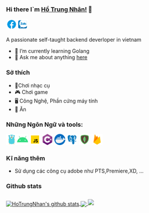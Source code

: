 ### Hi there I`m [Hồ Trung Nhân!](https://hotrungnhan.tk) 👋

<a href="https://fb.com/kudou.d.sterain">
  <img align="left" alt="Nhan's facebook" width="30px" src="https://github.com/hotrungnhan/hotrungnhan/blob/main/assest/icons8-facebook-circled.gif?raw=true" />
</a>
<a href="https://zalo.me/0961130643">
  <img align="left" alt="Anurag's Zalo" width="30px" src="https://github.com/hotrungnhan/hotrungnhan/blob/main/assest/zalo.gif?raw=true" />
</a>

<br />
<br />

A passionate self-taught backend deverloper in vietnam 

* 🌱 I’m currently learning Golang 
* 💬 Ask me about anything [here](https://github.com/hotrungnhan/hotrungnhan/issues)
### Sở thích
* 🎸Chơi nhạc cụ
* 🎮 Chơi game
* 🖥 Công Nghệ, Phần cứng máy tính
* 🍲 Ăn
###  Những Ngôn Ngữ và tools:
<img alt="golang" src="https://raw.githubusercontent.com/hotrungnhan/hotrungnhan/c0d828254e3c3170f72380df4dc8403e0bec446f/assest/golang.svg" width="30"><img alt="android" src="https://raw.githubusercontent.com/hotrungnhan/hotrungnhan/c0d828254e3c3170f72380df4dc8403e0bec446f/assest/android.svg" width="30">
<img  alt="js" src="https://github.com/hotrungnhan/hotrungnhan/blob/main/assest/javascript.gif?raw=true" width="30">
<img alt="C#" src="https://raw.githubusercontent.com/hotrungnhan/hotrungnhan/c0d828254e3c3170f72380df4dc8403e0bec446f/assest/c%23.svg" width="30">
<img alt="docker" src="https://raw.githubusercontent.com/hotrungnhan/hotrungnhan/c0d828254e3c3170f72380df4dc8403e0bec446f/assest/docker.svg" width="30">
<img alt="postgres" src="https://raw.githubusercontent.com/hotrungnhan/hotrungnhan/c0d828254e3c3170f72380df4dc8403e0bec446f/assest/postgresql.svg" width="30">
<img alt="mongodb" src="https://raw.githubusercontent.com/hotrungnhan/hotrungnhan/c0d828254e3c3170f72380df4dc8403e0bec446f/assest/mongodb.svg" width="30">
<img alt="firebase" src="https://raw.githubusercontent.com/hotrungnhan/hotrungnhan/c0d828254e3c3170f72380df4dc8403e0bec446f/assest/firebase.svg" width="30">
### Kĩ năng thêm 
* Sử dụng các công cụ adobe như PTS,Premiere,XD, ...
### Github stats

<a href="https://github.com/anuraghazra/github-readme-stats">
  <img align="center" src="https://github-readme-stats.anuraghazra1.vercel.app/api?username=hotrungnhan&show_icons=true&include_all_commits=true&custom_title=Hồ%20Trung%20Nhân&theme=material-palenight" alt="HoTrungNhan's github stats" />
</a>
<a href="https://github.com/anuraghazra/github-readme-stats">
  <!-- Change the `github-readme-stats.anuraghazra1.vercel.app` to `github-readme-stats.vercel.app`  -->
  <img align="center" src="https://github-readme-stats.vercel.app/api/top-langs/?username=hotrungnhan&theme=material-palenight&show_icons=true" />
</a>
<a align="center" href="https://github.com/anuraghazra/github-readme-stats" >
  <!-- Change the `github-readme-stats.anuraghazra1.vercel.app` to `github-readme-stats.vercel.app`  -->
<img style="margin-top: 10px;" src="https://github-readme-stats.vercel.app/api/pin/?username=hotrungnhan&repo=CompanyManagement&theme=material-palenight" />
</a>    
